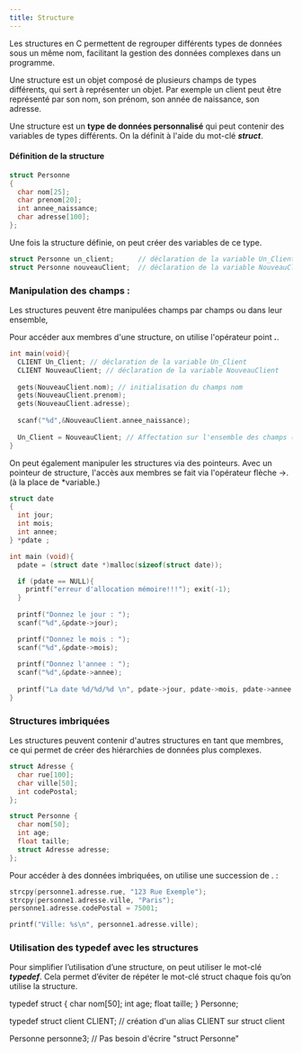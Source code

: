 ```yaml
---
title: Structure
---
```


Les structures en C permettent de regrouper différents types de données sous un même nom, facilitant la gestion des données complexes dans un programme.

Une structure est un objet composé de plusieurs champs de types différents, qui sert à représenter un objet. Par exemple un client peut être représenté par son nom, son prénom, son année de naissance, son adresse.

Une structure est un **type de données personnalisé** qui peut contenir des variables de types différents. On la définit à l'aide du mot-clé ***struct***.

#### Définition de la structure

```C
struct Personne
{
  char nom[25];
  char prenom[20];
  int annee_naissance;
  char adresse[100];
};
```

Une fois la structure définie, on peut créer des variables de ce type.

```c
struct Personne un_client;      // déclaration de la variable Un_Client
struct Personne nouveauClient;  // déclaration de la variable NouveauClient
```

### Manipulation des champs :

Les structures peuvent être manipulées champs par champs ou dans leur ensemble,

Pour accéder aux membres d'une structure, on utilise l'opérateur point ***.***.

```C
int main(void){
  CLIENT Un_Client; // déclaration de la variable Un_Client
  CLIENT NouveauClient; // déclaration de la variable NouveauClient
  
  gets(NouveauClient.nom); // initialisation du champs nom
  gets(NouveauClient.prenom);
  gets(NouveauClient.adresse);
  
  scanf("%d",&NouveauClient.annee_naissance);
  
  Un_Client = NouveauClient; // Affectation sur l'ensemble des champs (copie)
}
```

On peut également manipuler les structures via des pointeurs. Avec un pointeur de structure, l'accès aux membres se fait via l'opérateur flèche ->. (à la place de *variable.)

```C
struct date
{
  int jour;
  int mois;
  int annee;
} *pdate ;

int main (void){
  pdate = (struct date *)malloc(sizeof(struct date));

  if (pdate == NULL){
    printf("erreur d'allocation mémoire!!!"); exit(-1);
  }
  
  printf("Donnez le jour : ");
  scanf("%d",&pdate->jour);

  printf("Donnez le mois : ");
  scanf("%d",&pdate->mois);
  
  printf("Donnez l'annee : ");
  scanf("%d",&pdate->annee);
  
  printf("La date %d/%d/%d \n", pdate->jour, pdate->mois, pdate->annee );
}
```

### Structures imbriquées

Les structures peuvent contenir d'autres structures en tant que membres, ce qui permet de créer des hiérarchies de données plus complexes.

```c
struct Adresse {
  char rue[100];
  char ville[50];
  int codePostal;
};

struct Personne {
  char nom[50];
  int age;
  float taille;
  struct Adresse adresse;
};
```

Pour accéder à des données imbriquées, on utilise une succession de . :

```c
strcpy(personne1.adresse.rue, "123 Rue Exemple");
strcpy(personne1.adresse.ville, "Paris");
personne1.adresse.codePostal = 75001;

printf("Ville: %s\n", personne1.adresse.ville);
```

### Utilisation des typedef avec les structures

Pour simplifier l’utilisation d’une structure, on peut utiliser le mot-clé ***typedef***. Cela permet d’éviter de répéter le mot-clé struct chaque fois qu’on utilise la structure.

typedef struct {
    char nom[50];
    int age;
    float taille;
} Personne;

typedef struct client CLIENT; // création d'un alias CLIENT sur struct client


Personne personne3; // Pas besoin d'écrire "struct Personne"
